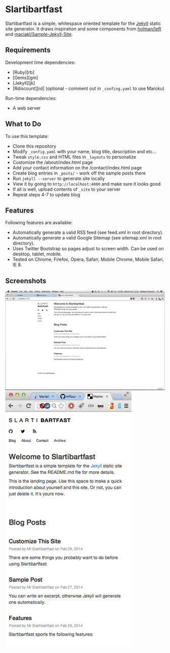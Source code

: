 Slartibartfast
===

Slartibartfast is a simple, whitespace oriented template for the [Jekyll](http://jekyllrb.com/) static site generator. It draws inspiration and some components from [holman/left](https://github.com/holman/left) and [maciakl/Sample-Jekyll-Site](https://github.com/maciakl/Sample-Jekyll-Site). 


Requirements
------------

Development time dependencies:

* [Ruby][rb]
* [Gems][gm]
* [Jekyll][jk]
* [Rdiscount][rd] (optional - comment out in `_confing.yaml` to use Maroku)

Run-time dependencies:

* A web server


What to Do
----------

To use this template:

* Clone this repository
* Modify `_config.yaml` with your name, blog title, description and etc...
* Tweak `style.css` and HTML files in `_layouts` to personalize
* Customize the /about/index.html page
* Add your contact information on the /contact/index.html page
* Create blog entries in `_posts/` - work off the sample posts there
* Run `jekyll --server` to generate site locally
* View it by going to `http://localhost:4000` and make sure it looks good
* If all is well, upload contents of `_site` to your server
* Repeat steps 4-7 to update blog


Features
--------

Following features are available:

* Automatically generate a valid RSS feed (see feed.xml in root directory).
* Automatically generate a valid Google Sitemap (see sitemap.xml in root directory).
* Uses Twitter Bootstrap so pages adjust to screen width. Can be used on desktop, tablet, mobile. 
* Tested on Chrome, Firefox, Opera, Safari, Mobile Chrome, Mobile Safari, IE 8. 


Screenshots
-----------

  
![Front Page](img/screenshot1.png) 
![Narrow Width](img/screenshot2.png)

